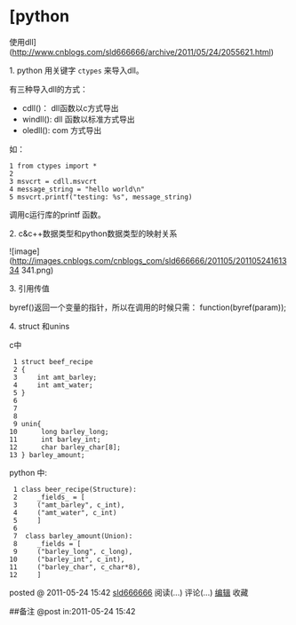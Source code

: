 #  [python
使用dll](http://www.cnblogs.com/sld666666/archive/2011/05/24/2055621.html)

1\. python 用关键字 `ctypes` 来导入dll。

有三种导入dll的方式：

  * cdll()： dll函数以c方式导出 
  * windll(): dll 函数以标准方式导出 
  * oledll(): com 方式导出 

如：

    1 from ctypes import *  
    2   
    3 msvcrt = cdll.msvcrt   
    4 message_string = "hello world\n"   
    5 msvcrt.printf("testing: %s", message_string)

调用c运行库的printf 函数。

2\. c&c++数据类型和python数据类型的映射关系

![image](http://images.cnblogs.com/cnblogs_com/sld666666/201105/20110524161334
341.png)

3\. 引用传值

byref()返回一个变量的指针，所以在调用的时候只需： function(byref(param));

4\. struct 和unins

c中

     1 struct beef_recipe   
     2 {   
     3     int amt_barley;   
     4     int amt_water;   
     5 }  
     6   
     7   
     8   
     9 unin{   
    10      long barley_long;   
    11      int barley_int;   
    12      char barley_char[8];   
    13 } barley_amount;

python 中:

     1 class beer_recipe(Structure):   
     2     _fields_ = [   
     3     ("amt_barley", c_int),   
     4     ("amt_water", c_int)   
     5     ]  
     6   
     7  class barley_amount(Union):   
     8     _fields = [   
     9     ("barley_long", c_long),   
    10     ("barley_int", c_int),   
    11     ("barley_char", c_char*8),   
    12     ]

posted @ 2011-05-24 15:42 [sld666666](http://www.cnblogs.com/sld666666/)
阅读(...) 评论(...) [编辑](https://i.cnblogs.com/EditPosts.aspx?postid=2055621) 收藏

##备注 
 @post in:2011-05-24 15:42